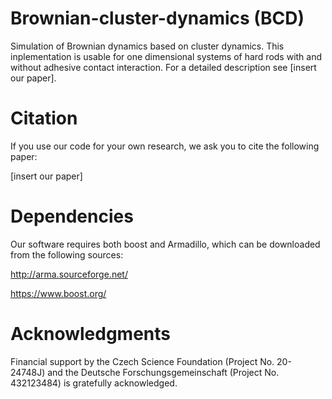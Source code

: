 # Brownian-cluster-dynamics (BCD)
Simulation of Brownian dynamics based on cluster dynamics. This inplementation is usable for one dimensional systems of hard rods with and without adhesive contact interaction. For a detailed description see [insert our paper].

# Citation 
If you use our code for your own research, we ask you to cite the following paper:

[insert our paper]

# Dependencies
Our software requires both boost and Armadillo, which can be downloaded from the following sources:

http://arma.sourceforge.net/

https://www.boost.org/

# Acknowledgments
Financial support by the Czech Science Foundation (Project No. 20-24748J) and the Deutsche Forschungsgemeinschaft (Project No. 432123484) is gratefully acknowledged.
